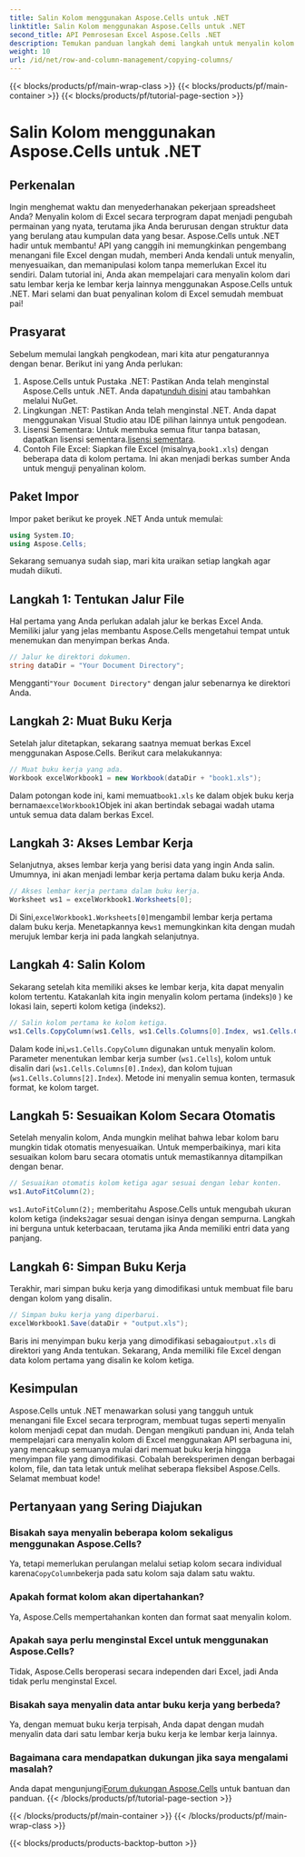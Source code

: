 ```yaml
---
title: Salin Kolom menggunakan Aspose.Cells untuk .NET
linktitle: Salin Kolom menggunakan Aspose.Cells untuk .NET
second_title: API Pemrosesan Excel Aspose.Cells .NET
description: Temukan panduan langkah demi langkah untuk menyalin kolom di Excel menggunakan Aspose.Cells untuk .NET. Sederhanakan tugas data Anda dengan instruksi yang jelas.
weight: 10
url: /id/net/row-and-column-management/copying-columns/
---
```


{{< blocks/products/pf/main-wrap-class >}}
{{< blocks/products/pf/main-container >}}
{{< blocks/products/pf/tutorial-page-section >}}

# Salin Kolom menggunakan Aspose.Cells untuk .NET

## Perkenalan
Ingin menghemat waktu dan menyederhanakan pekerjaan spreadsheet Anda? Menyalin kolom di Excel secara terprogram dapat menjadi pengubah permainan yang nyata, terutama jika Anda berurusan dengan struktur data yang berulang atau kumpulan data yang besar. Aspose.Cells untuk .NET hadir untuk membantu! API yang canggih ini memungkinkan pengembang menangani file Excel dengan mudah, memberi Anda kendali untuk menyalin, menyesuaikan, dan memanipulasi kolom tanpa memerlukan Excel itu sendiri. Dalam tutorial ini, Anda akan mempelajari cara menyalin kolom dari satu lembar kerja ke lembar kerja lainnya menggunakan Aspose.Cells untuk .NET. 
Mari selami dan buat penyalinan kolom di Excel semudah membuat pai!
## Prasyarat
Sebelum memulai langkah pengkodean, mari kita atur pengaturannya dengan benar. Berikut ini yang Anda perlukan:
1.  Aspose.Cells untuk Pustaka .NET: Pastikan Anda telah menginstal Aspose.Cells untuk .NET. Anda dapat[unduh disini](https://releases.aspose.com/cells/net/) atau tambahkan melalui NuGet.
2. Lingkungan .NET: Pastikan Anda telah menginstal .NET. Anda dapat menggunakan Visual Studio atau IDE pilihan lainnya untuk pengodean.
3.  Lisensi Sementara: Untuk membuka semua fitur tanpa batasan, dapatkan lisensi sementara.[lisensi sementara](https://purchase.aspose.com/temporary-license/).
4. Contoh File Excel: Siapkan file Excel (misalnya,`book1.xls`) dengan beberapa data di kolom pertama. Ini akan menjadi berkas sumber Anda untuk menguji penyalinan kolom.
## Paket Impor
Impor paket berikut ke proyek .NET Anda untuk memulai:
```csharp
using System.IO;
using Aspose.Cells;
```
Sekarang semuanya sudah siap, mari kita uraikan setiap langkah agar mudah diikuti.
## Langkah 1: Tentukan Jalur File
Hal pertama yang Anda perlukan adalah jalur ke berkas Excel Anda. Memiliki jalur yang jelas membantu Aspose.Cells mengetahui tempat untuk menemukan dan menyimpan berkas Anda.
```csharp
// Jalur ke direktori dokumen.
string dataDir = "Your Document Directory";
```
 Mengganti`"Your Document Directory"` dengan jalur sebenarnya ke direktori Anda.
## Langkah 2: Muat Buku Kerja
Setelah jalur ditetapkan, sekarang saatnya memuat berkas Excel menggunakan Aspose.Cells. Berikut cara melakukannya:
```csharp
// Muat buku kerja yang ada.
Workbook excelWorkbook1 = new Workbook(dataDir + "book1.xls");
```
 Dalam potongan kode ini, kami memuat`book1.xls` ke dalam objek buku kerja bernama`excelWorkbook1`Objek ini akan bertindak sebagai wadah utama untuk semua data dalam berkas Excel.
## Langkah 3: Akses Lembar Kerja
Selanjutnya, akses lembar kerja yang berisi data yang ingin Anda salin. Umumnya, ini akan menjadi lembar kerja pertama dalam buku kerja Anda.
```csharp
// Akses lembar kerja pertama dalam buku kerja.
Worksheet ws1 = excelWorkbook1.Worksheets[0];
```
 Di Sini,`excelWorkbook1.Worksheets[0]`mengambil lembar kerja pertama dalam buku kerja. Menetapkannya ke`ws1` memungkinkan kita dengan mudah merujuk lembar kerja ini pada langkah selanjutnya.
## Langkah 4: Salin Kolom
 Sekarang setelah kita memiliki akses ke lembar kerja, kita dapat menyalin kolom tertentu. Katakanlah kita ingin menyalin kolom pertama (indeks)`0` ) ke lokasi lain, seperti kolom ketiga (indeks`2`).
```csharp
// Salin kolom pertama ke kolom ketiga.
ws1.Cells.CopyColumn(ws1.Cells, ws1.Cells.Columns[0].Index, ws1.Cells.Columns[2].Index);
```
 Dalam kode ini,`ws1.Cells.CopyColumn` digunakan untuk menyalin kolom. Parameter menentukan lembar kerja sumber (`ws1.Cells`), kolom untuk disalin dari (`ws1.Cells.Columns[0].Index`), dan kolom tujuan (`ws1.Cells.Columns[2].Index`). Metode ini menyalin semua konten, termasuk format, ke kolom target.
## Langkah 5: Sesuaikan Kolom Secara Otomatis
Setelah menyalin kolom, Anda mungkin melihat bahwa lebar kolom baru mungkin tidak otomatis menyesuaikan. Untuk memperbaikinya, mari kita sesuaikan kolom baru secara otomatis untuk memastikannya ditampilkan dengan benar.
```csharp
// Sesuaikan otomatis kolom ketiga agar sesuai dengan lebar konten.
ws1.AutoFitColumn(2);
```
`ws1.AutoFitColumn(2);` memberitahu Aspose.Cells untuk mengubah ukuran kolom ketiga (indeks`2`agar sesuai dengan isinya dengan sempurna. Langkah ini berguna untuk keterbacaan, terutama jika Anda memiliki entri data yang panjang.
## Langkah 6: Simpan Buku Kerja
Terakhir, mari simpan buku kerja yang dimodifikasi untuk membuat file baru dengan kolom yang disalin. 
```csharp
// Simpan buku kerja yang diperbarui.
excelWorkbook1.Save(dataDir + "output.xls");
```
 Baris ini menyimpan buku kerja yang dimodifikasi sebagai`output.xls` di direktori yang Anda tentukan. Sekarang, Anda memiliki file Excel dengan data kolom pertama yang disalin ke kolom ketiga.
## Kesimpulan
Aspose.Cells untuk .NET menawarkan solusi yang tangguh untuk menangani file Excel secara terprogram, membuat tugas seperti menyalin kolom menjadi cepat dan mudah. Dengan mengikuti panduan ini, Anda telah mempelajari cara menyalin kolom di Excel menggunakan API serbaguna ini, yang mencakup semuanya mulai dari memuat buku kerja hingga menyimpan file yang dimodifikasi. Cobalah bereksperimen dengan berbagai kolom, file, dan tata letak untuk melihat seberapa fleksibel Aspose.Cells. Selamat membuat kode!
## Pertanyaan yang Sering Diajukan
### Bisakah saya menyalin beberapa kolom sekaligus menggunakan Aspose.Cells?  
 Ya, tetapi memerlukan perulangan melalui setiap kolom secara individual karena`CopyColumn`bekerja pada satu kolom saja dalam satu waktu. 
### Apakah format kolom akan dipertahankan?  
Ya, Aspose.Cells mempertahankan konten dan format saat menyalin kolom.
### Apakah saya perlu menginstal Excel untuk menggunakan Aspose.Cells?  
Tidak, Aspose.Cells beroperasi secara independen dari Excel, jadi Anda tidak perlu menginstal Excel.
### Bisakah saya menyalin data antar buku kerja yang berbeda?  
Ya, dengan memuat buku kerja terpisah, Anda dapat dengan mudah menyalin data dari satu lembar kerja buku kerja ke lembar kerja lainnya.
### Bagaimana cara mendapatkan dukungan jika saya mengalami masalah?  
 Anda dapat mengunjungi[Forum dukungan Aspose.Cells](https://forum.aspose.com/c/cells/9) untuk bantuan dan panduan.
{{< /blocks/products/pf/tutorial-page-section >}}

{{< /blocks/products/pf/main-container >}}
{{< /blocks/products/pf/main-wrap-class >}}

{{< blocks/products/products-backtop-button >}}
